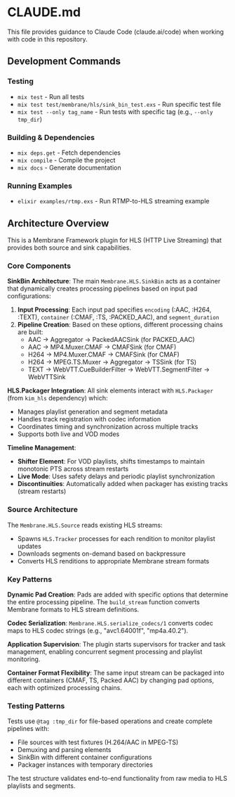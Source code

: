 # CLAUDE.md

This file provides guidance to Claude Code (claude.ai/code) when working with code in this repository.

## Development Commands

### Testing
- `mix test` - Run all tests
- `mix test test/membrane/hls/sink_bin_test.exs` - Run specific test file
- `mix test --only tag_name` - Run tests with specific tag (e.g., `--only tmp_dir`)

### Building & Dependencies
- `mix deps.get` - Fetch dependencies
- `mix compile` - Compile the project
- `mix docs` - Generate documentation

### Running Examples
- `elixir examples/rtmp.exs` - Run RTMP-to-HLS streaming example

## Architecture Overview

This is a Membrane Framework plugin for HLS (HTTP Live Streaming) that provides both source and sink capabilities.

### Core Components

**SinkBin Architecture**: The main `Membrane.HLS.SinkBin` acts as a container that dynamically creates processing pipelines based on input pad configurations:

1. **Input Processing**: Each input pad specifies `encoding` (:AAC, :H264, :TEXT), `container` (:CMAF, :TS, :PACKED_AAC), and `segment_duration`
2. **Pipeline Creation**: Based on these options, different processing chains are built:
   - AAC → Aggregator → PackedAACSink (for PACKED_AAC)
   - AAC → MP4.Muxer.CMAF → CMAFSink (for CMAF)
   - H264 → MP4.Muxer.CMAF → CMAFSink (for CMAF)
   - H264 → MPEG.TS.Muxer → Aggregator → TSSink (for TS)
   - TEXT → WebVTT.CueBuilderFilter → WebVTT.SegmentFilter → WebVTTSink

**HLS.Packager Integration**: All sink elements interact with `HLS.Packager` (from `kim_hls` dependency) which:
- Manages playlist generation and segment metadata
- Handles track registration with codec information
- Coordinates timing and synchronization across multiple tracks
- Supports both live and VOD modes

**Timeline Management**:
- **Shifter Element**: For VOD playlists, shifts timestamps to maintain monotonic PTS across stream restarts
- **Live Mode**: Uses safety delays and periodic playlist synchronization
- **Discontinuities**: Automatically added when packager has existing tracks (stream restarts)

### Source Architecture

The `Membrane.HLS.Source` reads existing HLS streams:
- Spawns `HLS.Tracker` processes for each rendition to monitor playlist updates  
- Downloads segments on-demand based on backpressure
- Converts HLS renditions to appropriate Membrane stream formats

### Key Patterns

**Dynamic Pad Creation**: Pads are added with specific options that determine the entire processing pipeline. The `build_stream` function converts Membrane formats to HLS stream definitions.

**Codec Serialization**: `Membrane.HLS.serialize_codecs/1` converts codec maps to HLS codec strings (e.g., "avc1.64001f", "mp4a.40.2").

**Application Supervision**: The plugin starts supervisors for tracker and task management, enabling concurrent segment processing and playlist monitoring.

**Container Format Flexibility**: The same input stream can be packaged into different containers (CMAF, TS, Packed AAC) by changing pad options, each with optimized processing chains.

### Testing Patterns

Tests use `@tag :tmp_dir` for file-based operations and create complete pipelines with:
- File sources with test fixtures (H.264/AAC in MPEG-TS)
- Demuxing and parsing elements
- SinkBin with different container configurations
- Packager instances with temporary directories

The test structure validates end-to-end functionality from raw media to HLS playlists and segments.